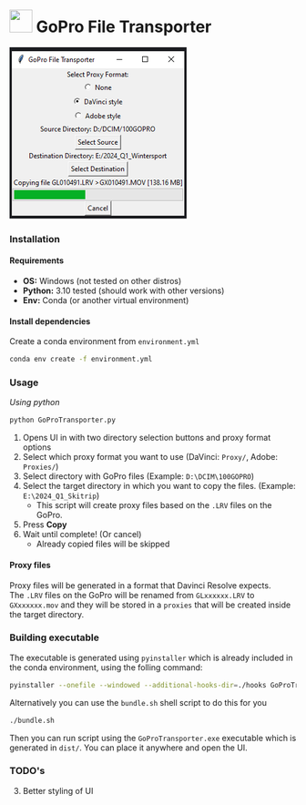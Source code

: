 # <img src="static/GoProTransfererIcon.ico" width="40" height="40" style="margin-bottom: -8"> GoPro File Transporter



![GoPro File Transporter GUI](static/gui.png)

### Installation

#### Requirements
- **OS:** Windows (not tested on other distros)
- **Python:** 3.10 tested (should work with other versions)
- **Env:** Conda (or another virtual environment)

#### Install dependencies
Create a conda environment from `environment.yml`
```sh
conda env create -f environment.yml
```

### Usage
*Using python*
```sh
python GoProTransporter.py
```
1. Opens UI in with two directory selection buttons and proxy format options
2. Select which proxy format you want to use (DaVinci: `Proxy/`, Adobe: `Proxies/`)
3. Select directory with GoPro files (Example: `D:\DCIM\100GOPRO`)
4. Select the target directory in which you want to copy the files. (Example: `E:\2024_Q1_Skitrip`)
	- This script will create proxy files based on the `.LRV` files on the GoPro.
5. Press **Copy**
6. Wait until complete! (Or cancel)
	- Already copied files will be skipped


#### Proxy files
Proxy files will be generated in a format that Davinci Resolve expects.   
The `.LRV` files on the GoPro will be renamed from `GLxxxxxx.LRV` to `GXxxxxxx.mov` and they will be stored in a `proxies` that will be created inside the target directory.


### Building executable
The executable is generated using `pyinstaller` which is already included in the conda environment, using the folling command:
```sh
pyinstaller --onefile --windowed --additional-hooks-dir=./hooks GoProTransporter.py 
```
Alternatively you can use the `bundle.sh` shell script to do this for you
```sh
./bundle.sh
```
Then you can run script using the `GoProTransporter.exe` executable which is generated in `dist/`. You can place it anywhere and open the UI.


### TODO's
3. Better styling of UI